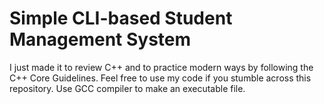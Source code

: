 # Simple CLI-based Student Management System
I just made it to review C++ and to practice modern ways by following the C++ Core Guidelines. Feel free to use my code if you stumble across this repository. Use GCC compiler to make an executable file.
